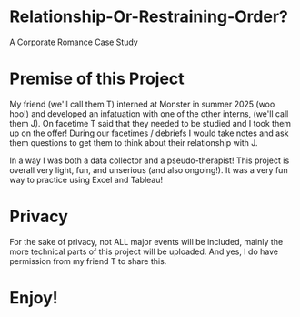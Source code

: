 # Relationship-Or-Restraining-Order?
A Corporate Romance Case Study

# Premise of this Project
My friend (we'll call them T) interned at Monster in summer 2025 (woo hoo!) and developed an infatuation with one of the other interns, (we'll call them J). On facetime T said that they needed to be studied and I took them up on the offer! During our facetimes / debriefs I would take notes and ask them questions to get them to think about their relationship with J.

In a way I was both a data collector and a pseudo-therapist! This project is overall very light, fun, and unserious (and also ongoing!). It was a very fun way to practice using Excel and Tableau!

# Privacy
For the sake of privacy, not ALL major events will be included, mainly the more technical parts of this project will be uploaded. And yes, I do have permission from my friend T to share this.

# Enjoy!
